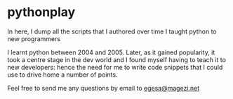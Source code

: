 # pythonplay
In here, I dump all the scripts that I authored over time I taught python to new programmers

I learnt python between 2004 and 2005. Later, as it gained popularity, it took a centre stage in the dev world and I found myself having to teach it to new developers: hence the need for me to write code snippets that I could use to drive home a number of points.

Feel free to send me any questions by email to egesa@magezi.net

